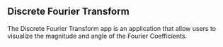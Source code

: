 <h2>Discrete Fourier Transform</h2>

<p>The Discrete Fourier Transform app is an application that allow users to visualize the magnitude and angle of the Fourier Coefficients.</p>
